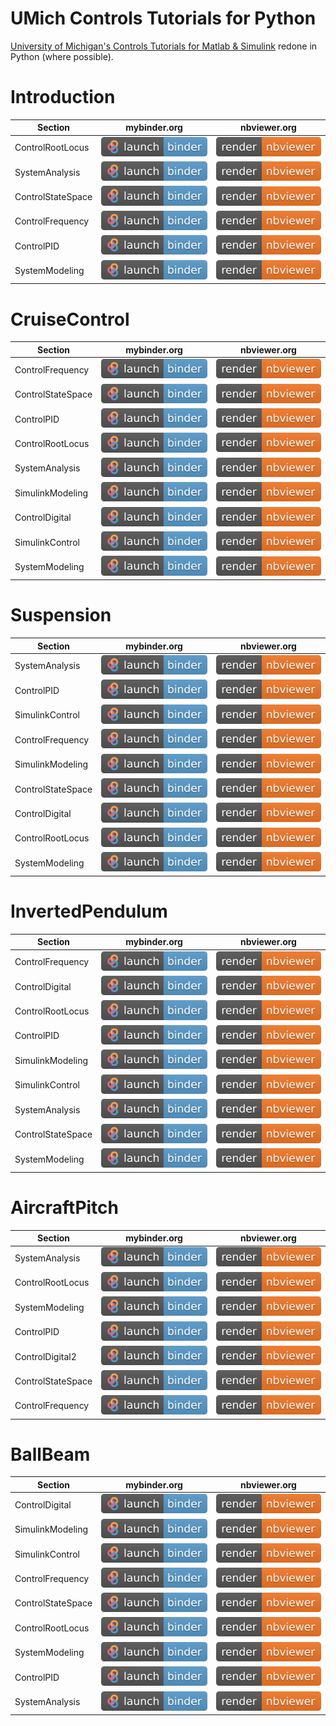 # UMich Controls Tutorials for Python

[University of Michigan's Controls Tutorials for Matlab & Simulink](http://ctms.engin.umich.edu/CTMS/index.php?aux=Home) redone in Python (where possible).


# Introduction
| Section | mybinder.org| nbviewer.org|
|-|-|-|
| ControlRootLocus | [![Binder](binder_badge.svg)](https://mybinder.org/v2/gh/dapperfu/UMich_Controls_Tutorials_Python/main?filepath=Introduction%2FIntroduction_ControlRootLocus.ipynb) | [![nbviewer](nbviewer_badge.svg)](https://nbviewer.jupyter.org/github/dapperfu/UMich_Controls_Tutorials_Python/blob/main/Introduction/Introduction_ControlRootLocus.ipynb) |
| SystemAnalysis | [![Binder](binder_badge.svg)](https://mybinder.org/v2/gh/dapperfu/UMich_Controls_Tutorials_Python/main?filepath=Introduction%2FIntroduction_SystemAnalysis.ipynb) | [![nbviewer](nbviewer_badge.svg)](https://nbviewer.jupyter.org/github/dapperfu/UMich_Controls_Tutorials_Python/blob/main/Introduction/Introduction_SystemAnalysis.ipynb) |
| ControlStateSpace | [![Binder](binder_badge.svg)](https://mybinder.org/v2/gh/dapperfu/UMich_Controls_Tutorials_Python/main?filepath=Introduction%2FIntroduction_ControlStateSpace.ipynb) | [![nbviewer](nbviewer_badge.svg)](https://nbviewer.jupyter.org/github/dapperfu/UMich_Controls_Tutorials_Python/blob/main/Introduction/Introduction_ControlStateSpace.ipynb) |
| ControlFrequency | [![Binder](binder_badge.svg)](https://mybinder.org/v2/gh/dapperfu/UMich_Controls_Tutorials_Python/main?filepath=Introduction%2FIntroduction_ControlFrequency.ipynb) | [![nbviewer](nbviewer_badge.svg)](https://nbviewer.jupyter.org/github/dapperfu/UMich_Controls_Tutorials_Python/blob/main/Introduction/Introduction_ControlFrequency.ipynb) |
| ControlPID | [![Binder](binder_badge.svg)](https://mybinder.org/v2/gh/dapperfu/UMich_Controls_Tutorials_Python/main?filepath=Introduction%2FIntroduction_ControlPID.ipynb) | [![nbviewer](nbviewer_badge.svg)](https://nbviewer.jupyter.org/github/dapperfu/UMich_Controls_Tutorials_Python/blob/main/Introduction/Introduction_ControlPID.ipynb) |
| SystemModeling | [![Binder](binder_badge.svg)](https://mybinder.org/v2/gh/dapperfu/UMich_Controls_Tutorials_Python/main?filepath=Introduction%2FIntroduction_SystemModeling.ipynb) | [![nbviewer](nbviewer_badge.svg)](https://nbviewer.jupyter.org/github/dapperfu/UMich_Controls_Tutorials_Python/blob/main/Introduction/Introduction_SystemModeling.ipynb) |

# CruiseControl
| Section | mybinder.org| nbviewer.org|
|-|-|-|
| ControlFrequency | [![Binder](binder_badge.svg)](https://mybinder.org/v2/gh/dapperfu/UMich_Controls_Tutorials_Python/main?filepath=CruiseControl%2FCruiseControl_ControlFrequency.ipynb) | [![nbviewer](nbviewer_badge.svg)](https://nbviewer.jupyter.org/github/dapperfu/UMich_Controls_Tutorials_Python/blob/main/CruiseControl/CruiseControl_ControlFrequency.ipynb) |
| ControlStateSpace | [![Binder](binder_badge.svg)](https://mybinder.org/v2/gh/dapperfu/UMich_Controls_Tutorials_Python/main?filepath=CruiseControl%2FCruiseControl_ControlStateSpace.ipynb) | [![nbviewer](nbviewer_badge.svg)](https://nbviewer.jupyter.org/github/dapperfu/UMich_Controls_Tutorials_Python/blob/main/CruiseControl/CruiseControl_ControlStateSpace.ipynb) |
| ControlPID | [![Binder](binder_badge.svg)](https://mybinder.org/v2/gh/dapperfu/UMich_Controls_Tutorials_Python/main?filepath=CruiseControl%2FCruiseControl_ControlPID.ipynb) | [![nbviewer](nbviewer_badge.svg)](https://nbviewer.jupyter.org/github/dapperfu/UMich_Controls_Tutorials_Python/blob/main/CruiseControl/CruiseControl_ControlPID.ipynb) |
| ControlRootLocus | [![Binder](binder_badge.svg)](https://mybinder.org/v2/gh/dapperfu/UMich_Controls_Tutorials_Python/main?filepath=CruiseControl%2FCruiseControl_ControlRootLocus.ipynb) | [![nbviewer](nbviewer_badge.svg)](https://nbviewer.jupyter.org/github/dapperfu/UMich_Controls_Tutorials_Python/blob/main/CruiseControl/CruiseControl_ControlRootLocus.ipynb) |
| SystemAnalysis | [![Binder](binder_badge.svg)](https://mybinder.org/v2/gh/dapperfu/UMich_Controls_Tutorials_Python/main?filepath=CruiseControl%2FCruiseControl_SystemAnalysis.ipynb) | [![nbviewer](nbviewer_badge.svg)](https://nbviewer.jupyter.org/github/dapperfu/UMich_Controls_Tutorials_Python/blob/main/CruiseControl/CruiseControl_SystemAnalysis.ipynb) |
| SimulinkModeling | [![Binder](binder_badge.svg)](https://mybinder.org/v2/gh/dapperfu/UMich_Controls_Tutorials_Python/main?filepath=CruiseControl%2FCruiseControl_SimulinkModeling.ipynb) | [![nbviewer](nbviewer_badge.svg)](https://nbviewer.jupyter.org/github/dapperfu/UMich_Controls_Tutorials_Python/blob/main/CruiseControl/CruiseControl_SimulinkModeling.ipynb) |
| ControlDigital | [![Binder](binder_badge.svg)](https://mybinder.org/v2/gh/dapperfu/UMich_Controls_Tutorials_Python/main?filepath=CruiseControl%2FCruiseControl_ControlDigital.ipynb) | [![nbviewer](nbviewer_badge.svg)](https://nbviewer.jupyter.org/github/dapperfu/UMich_Controls_Tutorials_Python/blob/main/CruiseControl/CruiseControl_ControlDigital.ipynb) |
| SimulinkControl | [![Binder](binder_badge.svg)](https://mybinder.org/v2/gh/dapperfu/UMich_Controls_Tutorials_Python/main?filepath=CruiseControl%2FCruiseControl_SimulinkControl.ipynb) | [![nbviewer](nbviewer_badge.svg)](https://nbviewer.jupyter.org/github/dapperfu/UMich_Controls_Tutorials_Python/blob/main/CruiseControl/CruiseControl_SimulinkControl.ipynb) |
| SystemModeling | [![Binder](binder_badge.svg)](https://mybinder.org/v2/gh/dapperfu/UMich_Controls_Tutorials_Python/main?filepath=CruiseControl%2FCruiseControl_SystemModeling.ipynb) | [![nbviewer](nbviewer_badge.svg)](https://nbviewer.jupyter.org/github/dapperfu/UMich_Controls_Tutorials_Python/blob/main/CruiseControl/CruiseControl_SystemModeling.ipynb) |

# Suspension
| Section | mybinder.org| nbviewer.org|
|-|-|-|
| SystemAnalysis | [![Binder](binder_badge.svg)](https://mybinder.org/v2/gh/dapperfu/UMich_Controls_Tutorials_Python/main?filepath=Suspension%2FSuspension_SystemAnalysis.ipynb) | [![nbviewer](nbviewer_badge.svg)](https://nbviewer.jupyter.org/github/dapperfu/UMich_Controls_Tutorials_Python/blob/main/Suspension/Suspension_SystemAnalysis.ipynb) |
| ControlPID | [![Binder](binder_badge.svg)](https://mybinder.org/v2/gh/dapperfu/UMich_Controls_Tutorials_Python/main?filepath=Suspension%2FSuspension_ControlPID.ipynb) | [![nbviewer](nbviewer_badge.svg)](https://nbviewer.jupyter.org/github/dapperfu/UMich_Controls_Tutorials_Python/blob/main/Suspension/Suspension_ControlPID.ipynb) |
| SimulinkControl | [![Binder](binder_badge.svg)](https://mybinder.org/v2/gh/dapperfu/UMich_Controls_Tutorials_Python/main?filepath=Suspension%2FSuspension_SimulinkControl.ipynb) | [![nbviewer](nbviewer_badge.svg)](https://nbviewer.jupyter.org/github/dapperfu/UMich_Controls_Tutorials_Python/blob/main/Suspension/Suspension_SimulinkControl.ipynb) |
| ControlFrequency | [![Binder](binder_badge.svg)](https://mybinder.org/v2/gh/dapperfu/UMich_Controls_Tutorials_Python/main?filepath=Suspension%2FSuspension_ControlFrequency.ipynb) | [![nbviewer](nbviewer_badge.svg)](https://nbviewer.jupyter.org/github/dapperfu/UMich_Controls_Tutorials_Python/blob/main/Suspension/Suspension_ControlFrequency.ipynb) |
| SimulinkModeling | [![Binder](binder_badge.svg)](https://mybinder.org/v2/gh/dapperfu/UMich_Controls_Tutorials_Python/main?filepath=Suspension%2FSuspension_SimulinkModeling.ipynb) | [![nbviewer](nbviewer_badge.svg)](https://nbviewer.jupyter.org/github/dapperfu/UMich_Controls_Tutorials_Python/blob/main/Suspension/Suspension_SimulinkModeling.ipynb) |
| ControlStateSpace | [![Binder](binder_badge.svg)](https://mybinder.org/v2/gh/dapperfu/UMich_Controls_Tutorials_Python/main?filepath=Suspension%2FSuspension_ControlStateSpace.ipynb) | [![nbviewer](nbviewer_badge.svg)](https://nbviewer.jupyter.org/github/dapperfu/UMich_Controls_Tutorials_Python/blob/main/Suspension/Suspension_ControlStateSpace.ipynb) |
| ControlDigital | [![Binder](binder_badge.svg)](https://mybinder.org/v2/gh/dapperfu/UMich_Controls_Tutorials_Python/main?filepath=Suspension%2FSuspension_ControlDigital.ipynb) | [![nbviewer](nbviewer_badge.svg)](https://nbviewer.jupyter.org/github/dapperfu/UMich_Controls_Tutorials_Python/blob/main/Suspension/Suspension_ControlDigital.ipynb) |
| ControlRootLocus | [![Binder](binder_badge.svg)](https://mybinder.org/v2/gh/dapperfu/UMich_Controls_Tutorials_Python/main?filepath=Suspension%2FSuspension_ControlRootLocus.ipynb) | [![nbviewer](nbviewer_badge.svg)](https://nbviewer.jupyter.org/github/dapperfu/UMich_Controls_Tutorials_Python/blob/main/Suspension/Suspension_ControlRootLocus.ipynb) |
| SystemModeling | [![Binder](binder_badge.svg)](https://mybinder.org/v2/gh/dapperfu/UMich_Controls_Tutorials_Python/main?filepath=Suspension%2FSuspension_SystemModeling.ipynb) | [![nbviewer](nbviewer_badge.svg)](https://nbviewer.jupyter.org/github/dapperfu/UMich_Controls_Tutorials_Python/blob/main/Suspension/Suspension_SystemModeling.ipynb) |

# InvertedPendulum
| Section | mybinder.org| nbviewer.org|
|-|-|-|
| ControlFrequency | [![Binder](binder_badge.svg)](https://mybinder.org/v2/gh/dapperfu/UMich_Controls_Tutorials_Python/main?filepath=InvertedPendulum%2FInvertedPendulum_ControlFrequency.ipynb) | [![nbviewer](nbviewer_badge.svg)](https://nbviewer.jupyter.org/github/dapperfu/UMich_Controls_Tutorials_Python/blob/main/InvertedPendulum/InvertedPendulum_ControlFrequency.ipynb) |
| ControlDigital | [![Binder](binder_badge.svg)](https://mybinder.org/v2/gh/dapperfu/UMich_Controls_Tutorials_Python/main?filepath=InvertedPendulum%2FInvertedPendulum_ControlDigital.ipynb) | [![nbviewer](nbviewer_badge.svg)](https://nbviewer.jupyter.org/github/dapperfu/UMich_Controls_Tutorials_Python/blob/main/InvertedPendulum/InvertedPendulum_ControlDigital.ipynb) |
| ControlRootLocus | [![Binder](binder_badge.svg)](https://mybinder.org/v2/gh/dapperfu/UMich_Controls_Tutorials_Python/main?filepath=InvertedPendulum%2FInvertedPendulum_ControlRootLocus.ipynb) | [![nbviewer](nbviewer_badge.svg)](https://nbviewer.jupyter.org/github/dapperfu/UMich_Controls_Tutorials_Python/blob/main/InvertedPendulum/InvertedPendulum_ControlRootLocus.ipynb) |
| ControlPID | [![Binder](binder_badge.svg)](https://mybinder.org/v2/gh/dapperfu/UMich_Controls_Tutorials_Python/main?filepath=InvertedPendulum%2FInvertedPendulum_ControlPID.ipynb) | [![nbviewer](nbviewer_badge.svg)](https://nbviewer.jupyter.org/github/dapperfu/UMich_Controls_Tutorials_Python/blob/main/InvertedPendulum/InvertedPendulum_ControlPID.ipynb) |
| SimulinkModeling | [![Binder](binder_badge.svg)](https://mybinder.org/v2/gh/dapperfu/UMich_Controls_Tutorials_Python/main?filepath=InvertedPendulum%2FInvertedPendulum_SimulinkModeling.ipynb) | [![nbviewer](nbviewer_badge.svg)](https://nbviewer.jupyter.org/github/dapperfu/UMich_Controls_Tutorials_Python/blob/main/InvertedPendulum/InvertedPendulum_SimulinkModeling.ipynb) |
| SimulinkControl | [![Binder](binder_badge.svg)](https://mybinder.org/v2/gh/dapperfu/UMich_Controls_Tutorials_Python/main?filepath=InvertedPendulum%2FInvertedPendulum_SimulinkControl.ipynb) | [![nbviewer](nbviewer_badge.svg)](https://nbviewer.jupyter.org/github/dapperfu/UMich_Controls_Tutorials_Python/blob/main/InvertedPendulum/InvertedPendulum_SimulinkControl.ipynb) |
| SystemAnalysis | [![Binder](binder_badge.svg)](https://mybinder.org/v2/gh/dapperfu/UMich_Controls_Tutorials_Python/main?filepath=InvertedPendulum%2FInvertedPendulum_SystemAnalysis.ipynb) | [![nbviewer](nbviewer_badge.svg)](https://nbviewer.jupyter.org/github/dapperfu/UMich_Controls_Tutorials_Python/blob/main/InvertedPendulum/InvertedPendulum_SystemAnalysis.ipynb) |
| ControlStateSpace | [![Binder](binder_badge.svg)](https://mybinder.org/v2/gh/dapperfu/UMich_Controls_Tutorials_Python/main?filepath=InvertedPendulum%2FInvertedPendulum_ControlStateSpace.ipynb) | [![nbviewer](nbviewer_badge.svg)](https://nbviewer.jupyter.org/github/dapperfu/UMich_Controls_Tutorials_Python/blob/main/InvertedPendulum/InvertedPendulum_ControlStateSpace.ipynb) |
| SystemModeling | [![Binder](binder_badge.svg)](https://mybinder.org/v2/gh/dapperfu/UMich_Controls_Tutorials_Python/main?filepath=InvertedPendulum%2FInvertedPendulum_SystemModeling.ipynb) | [![nbviewer](nbviewer_badge.svg)](https://nbviewer.jupyter.org/github/dapperfu/UMich_Controls_Tutorials_Python/blob/main/InvertedPendulum/InvertedPendulum_SystemModeling.ipynb) |

# AircraftPitch
| Section | mybinder.org| nbviewer.org|
|-|-|-|
| SystemAnalysis | [![Binder](binder_badge.svg)](https://mybinder.org/v2/gh/dapperfu/UMich_Controls_Tutorials_Python/main?filepath=AircraftPitch%2FAircraftPitch_SystemAnalysis.ipynb) | [![nbviewer](nbviewer_badge.svg)](https://nbviewer.jupyter.org/github/dapperfu/UMich_Controls_Tutorials_Python/blob/main/AircraftPitch/AircraftPitch_SystemAnalysis.ipynb) |
| ControlRootLocus | [![Binder](binder_badge.svg)](https://mybinder.org/v2/gh/dapperfu/UMich_Controls_Tutorials_Python/main?filepath=AircraftPitch%2FAircraftPitch_ControlRootLocus.ipynb) | [![nbviewer](nbviewer_badge.svg)](https://nbviewer.jupyter.org/github/dapperfu/UMich_Controls_Tutorials_Python/blob/main/AircraftPitch/AircraftPitch_ControlRootLocus.ipynb) |
| SystemModeling | [![Binder](binder_badge.svg)](https://mybinder.org/v2/gh/dapperfu/UMich_Controls_Tutorials_Python/main?filepath=AircraftPitch%2FAircraftPitch_SystemModeling.ipynb) | [![nbviewer](nbviewer_badge.svg)](https://nbviewer.jupyter.org/github/dapperfu/UMich_Controls_Tutorials_Python/blob/main/AircraftPitch/AircraftPitch_SystemModeling.ipynb) |
| ControlPID | [![Binder](binder_badge.svg)](https://mybinder.org/v2/gh/dapperfu/UMich_Controls_Tutorials_Python/main?filepath=AircraftPitch%2FAircraftPitch_ControlPID.ipynb) | [![nbviewer](nbviewer_badge.svg)](https://nbviewer.jupyter.org/github/dapperfu/UMich_Controls_Tutorials_Python/blob/main/AircraftPitch/AircraftPitch_ControlPID.ipynb) |
| ControlDigital2 | [![Binder](binder_badge.svg)](https://mybinder.org/v2/gh/dapperfu/UMich_Controls_Tutorials_Python/main?filepath=AircraftPitch%2FAircraftPitch_ControlDigital2.ipynb) | [![nbviewer](nbviewer_badge.svg)](https://nbviewer.jupyter.org/github/dapperfu/UMich_Controls_Tutorials_Python/blob/main/AircraftPitch/AircraftPitch_ControlDigital2.ipynb) |
| ControlStateSpace | [![Binder](binder_badge.svg)](https://mybinder.org/v2/gh/dapperfu/UMich_Controls_Tutorials_Python/main?filepath=AircraftPitch%2FAircraftPitch_ControlStateSpace.ipynb) | [![nbviewer](nbviewer_badge.svg)](https://nbviewer.jupyter.org/github/dapperfu/UMich_Controls_Tutorials_Python/blob/main/AircraftPitch/AircraftPitch_ControlStateSpace.ipynb) |
| ControlFrequency | [![Binder](binder_badge.svg)](https://mybinder.org/v2/gh/dapperfu/UMich_Controls_Tutorials_Python/main?filepath=AircraftPitch%2FAircraftPitch_ControlFrequency.ipynb) | [![nbviewer](nbviewer_badge.svg)](https://nbviewer.jupyter.org/github/dapperfu/UMich_Controls_Tutorials_Python/blob/main/AircraftPitch/AircraftPitch_ControlFrequency.ipynb) |

# BallBeam
| Section | mybinder.org| nbviewer.org|
|-|-|-|
| ControlDigital | [![Binder](binder_badge.svg)](https://mybinder.org/v2/gh/dapperfu/UMich_Controls_Tutorials_Python/main?filepath=BallBeam%2FBallBeam_ControlDigital.ipynb) | [![nbviewer](nbviewer_badge.svg)](https://nbviewer.jupyter.org/github/dapperfu/UMich_Controls_Tutorials_Python/blob/main/BallBeam/BallBeam_ControlDigital.ipynb) |
| SimulinkModeling | [![Binder](binder_badge.svg)](https://mybinder.org/v2/gh/dapperfu/UMich_Controls_Tutorials_Python/main?filepath=BallBeam%2FBallBeam_SimulinkModeling.ipynb) | [![nbviewer](nbviewer_badge.svg)](https://nbviewer.jupyter.org/github/dapperfu/UMich_Controls_Tutorials_Python/blob/main/BallBeam/BallBeam_SimulinkModeling.ipynb) |
| SimulinkControl | [![Binder](binder_badge.svg)](https://mybinder.org/v2/gh/dapperfu/UMich_Controls_Tutorials_Python/main?filepath=BallBeam%2FBallBeam_SimulinkControl.ipynb) | [![nbviewer](nbviewer_badge.svg)](https://nbviewer.jupyter.org/github/dapperfu/UMich_Controls_Tutorials_Python/blob/main/BallBeam/BallBeam_SimulinkControl.ipynb) |
| ControlFrequency | [![Binder](binder_badge.svg)](https://mybinder.org/v2/gh/dapperfu/UMich_Controls_Tutorials_Python/main?filepath=BallBeam%2FBallBeam_ControlFrequency.ipynb) | [![nbviewer](nbviewer_badge.svg)](https://nbviewer.jupyter.org/github/dapperfu/UMich_Controls_Tutorials_Python/blob/main/BallBeam/BallBeam_ControlFrequency.ipynb) |
| ControlStateSpace | [![Binder](binder_badge.svg)](https://mybinder.org/v2/gh/dapperfu/UMich_Controls_Tutorials_Python/main?filepath=BallBeam%2FBallBeam_ControlStateSpace.ipynb) | [![nbviewer](nbviewer_badge.svg)](https://nbviewer.jupyter.org/github/dapperfu/UMich_Controls_Tutorials_Python/blob/main/BallBeam/BallBeam_ControlStateSpace.ipynb) |
| ControlRootLocus | [![Binder](binder_badge.svg)](https://mybinder.org/v2/gh/dapperfu/UMich_Controls_Tutorials_Python/main?filepath=BallBeam%2FBallBeam_ControlRootLocus.ipynb) | [![nbviewer](nbviewer_badge.svg)](https://nbviewer.jupyter.org/github/dapperfu/UMich_Controls_Tutorials_Python/blob/main/BallBeam/BallBeam_ControlRootLocus.ipynb) |
| SystemModeling | [![Binder](binder_badge.svg)](https://mybinder.org/v2/gh/dapperfu/UMich_Controls_Tutorials_Python/main?filepath=BallBeam%2FBallBeam_SystemModeling.ipynb) | [![nbviewer](nbviewer_badge.svg)](https://nbviewer.jupyter.org/github/dapperfu/UMich_Controls_Tutorials_Python/blob/main/BallBeam/BallBeam_SystemModeling.ipynb) |
| ControlPID | [![Binder](binder_badge.svg)](https://mybinder.org/v2/gh/dapperfu/UMich_Controls_Tutorials_Python/main?filepath=BallBeam%2FBallBeam_ControlPID.ipynb) | [![nbviewer](nbviewer_badge.svg)](https://nbviewer.jupyter.org/github/dapperfu/UMich_Controls_Tutorials_Python/blob/main/BallBeam/BallBeam_ControlPID.ipynb) |
| SystemAnalysis | [![Binder](binder_badge.svg)](https://mybinder.org/v2/gh/dapperfu/UMich_Controls_Tutorials_Python/main?filepath=BallBeam%2FBallBeam_SystemAnalysis.ipynb) | [![nbviewer](nbviewer_badge.svg)](https://nbviewer.jupyter.org/github/dapperfu/UMich_Controls_Tutorials_Python/blob/main/BallBeam/BallBeam_SystemAnalysis.ipynb) |
